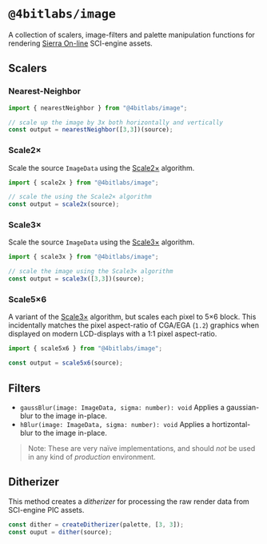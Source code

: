 # `@4bitlabs/image`

A collection of scalers, image-filters and palette manipulation functions for rendering [Sierra On-line][sierra] SCI-engine assets.

## Scalers

### Nearest-Neighbor

```ts
import { nearestNeighbor } from "@4bitlabs/image";

// scale up the image by 3x both horizontally and vertically
const output = nearestNeighbor([3,3])(source);
```

### Scale2×

Scale the source `ImageData` using the [Scale2×][scale2x] algorithm.


```ts
import { scale2x } from "@4bitlabs/image";

// scale the using the Scale2× algorithm
const output = scale2x(source);
```

### Scale3× 

Scale the source `ImageData` using the [Scale3×][scale3x] algorithm.

```ts
import { scale3x } from "@4bitlabs/image";

// scale the image using the Scale3× algorithm
const output = scale3x([3,3])(source);
```

### Scale5×6

A variant of the [Scale3×][scale3x] algorithm, but scales each pixel to 5×6 block. This incidentally matches the pixel aspect-ratio 
of CGA/EGA (`1.2`) graphics when displayed on modern LCD-displays with a 1∶1 pixel aspect-ratio.

```ts
import { scale5x6 } from "@4bitlabs/image";

const output = scale5x6(source);
```

## Filters

- `gaussBlur(image: ImageData, sigma: number): void` Applies a gaussian-blur to the image in-place. 
- `hBlur(image: ImageData, sigma: number): void` Applies a hortizontal-blur to the image in-place.

> Note: These are very naïve implementations, and should _not_ be used in any kind of _production_ environment. 

## Ditherizer

This method creates a _ditherizer_ for processing the raw render data from SCI-engine PIC assets.

```ts
const dither = createDitherizer(palette, [3, 3]);
const ouput = dither(source);
```

[sierra]: https://en.wikipedia.org/wiki/Sierra_Entertainment
[scale2x]: https://en.wikipedia.org/wiki/Pixel-art_scaling_algorithms#EPX/Scale2%C3%97/AdvMAME2%C3%97
[scale3x]: https://en.wikipedia.org/wiki/Pixel-art_scaling_algorithms#Scale3%C3%97/AdvMAME3%C3%97_and_ScaleFX
